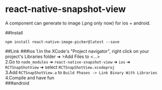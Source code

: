 # react-native-snapshot-view


A component can generate to image (.png only now) for ios + android.


##Install
```
npm install react-native-image-picker@latest --save
```


##Link
###ios
  1.In the XCode's "Project navigator", right click on your project's Libraries folder ➜ >Add Files to <...><br>
  2.Go to `node_modules` ➜ `react-native-snapshot-view` ➜ `ios` ➜ `RCTSnapShotView` ➜ select `RCTSnapShotView.xcodeproj`<br>
  3.Add `RCTSnapShotView.a` to `Build Phases -> Link Binary With Libraries`<br>
  4.Compile and have fun<br>
###android
  


